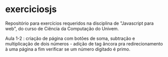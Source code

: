 # exerciciosjs
Repositório para exercícios requeridos na disciplina de "Javascript para web", do curso de Ciência da Computação do Univem.

Aula 1-2 : criação de página com botões de soma, subtração e multiplicação de dois números - adição de tag âncora pra redirecionamento à uma página a fim verificar se um número digitado é primo.
